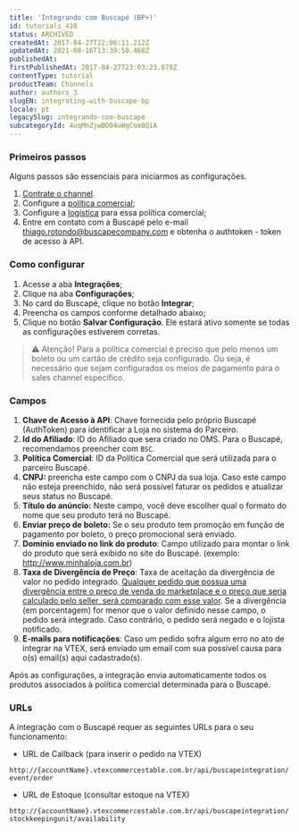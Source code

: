 ```yaml
---
title: 'Integrando com Buscapé (BP+)'
id: tutorials_410
status: ARCHIVED
createdAt: 2017-04-27T22:06:11.212Z
updatedAt: 2021-08-16T13:39:50.468Z
publishedAt: 
firstPublishedAt: 2017-04-27T23:03:23.878Z
contentType: tutorial
productTeam: Channels
author: authors_3
slugEN: integrating-with-buscape-bp
locale: pt
legacySlug: integrando-com-buscape
subcategoryId: 4uqMnZjwBO04uWgCom8QiA
---
```


### Primeiros passos

Alguns passos são essenciais para iniciarmos as configurações.

1. [Contrate o channel](/pt/tutorial/integrando-com-marketplace/).
2. Configure a [política comercial](/pt/tutorial/configurando-a-politica-comercial-para-marketplace/); 
3. Configure a [logística](/pt/tutorial/configurando-logistica-para-marketplace) para essa política comercial;
4. Entre em contato com a Buscapé pelo e-mail thiago.rotondo@buscapecompany.com e obtenha o authtoken - token de acesso à API.

### Como configurar

1. Acesse a aba **Integrações**;
2. Clique na aba **Configurações**;
3. No card do Buscapé, clique no botão **Integrar**;
4. Preencha os campos conforme detalhado abaixo;
5. Clique no botão **Salvar Configuração**. Ele estará ativo somente se todas as configurações estiverem corretas.

>⚠️ Atenção! Para a política comercial é preciso que pelo menos um boleto ou um cartão de crédito seja configurado. Ou seja, é necessário que sejam configurados os meios de pagamento para o sales channel específico.

### Campos

1. **Chave de Acesso à API**: Chave fornecida pelo próprio Buscapé (AuthToken) para identificar a Loja no sistema do Parceiro.
2. **Id do Afiliado**: ID do Afiliado que sera criado no OMS. Para o Buscapé, recomendamos preencher com `BSC`.
3. **Política Comercial**: ID da Política Comercial que será utilizada para o parceiro Buscapé.
4. **CNPJ:** preencha este campo com o CNPJ da sua loja. Caso este campo não esteja preenchido, não será possível faturar os pedidos e atualizar seus status no Buscapé.
5. **Título do anúncio:** Neste campo, você deve escolher qual o formato do nome que seu produto terá no Buscapé.
6. **Enviar preço de boleto:**  Se o seu produto tem promoção em função de pagamento por boleto, o preço promocional será enviado.
7. **Domínio enviado no link do produto**: Campo utilizado para montar o link do produto que será exibido no site do Buscapé. (exemplo: http://www.minhaloja.com.br)
8. **Taxa de Divergência de Preço**: Taxa de aceitação da divergência de valor no pedido integrado. [Qualquer pedido que possua uma divergência entre o preço de venda do marketplace e o preço que seria calculado pelo seller, será comparado com esse valor](http://help.vtex.com/faq/por-que-o-pedido-foi-fechado-com-um-preco-errado/ "Qualquer pedido que possua uma divergência entre o preço de venda do marketplace e o preço que seria calculado pelo seller, será comparado com esse valor"). Se a divergência (em porcentagem) for menor que o valor definido nesse campo, o pedido será integrado. Caso contrário, o pedido será negado e o lojista notificado.
9. **E-mails para notificações**: Caso um pedido sofra algum erro no ato de integrar na VTEX, será enviado um email com sua possível causa para o(s) email(s) aqui cadastrado(s).

Após as configurações, a integração envia automaticamente todos os produtos associados à política comercial determinada para o Buscapé.

### URLs

A integração com o Buscapé requer as seguintes URLs para o seu funcionamento:

- URL de Callback (para inserir o pedido na VTEX)

```http://{accountName}.vtexcommercestable.com.br/api/buscapeintegration/event/order```

- URL de Estoque (consultar estoque na VTEX)

```http://{accountName}.vtexcommercestable.com.br/api/buscapeintegration/stockkeepingunit/availability```







